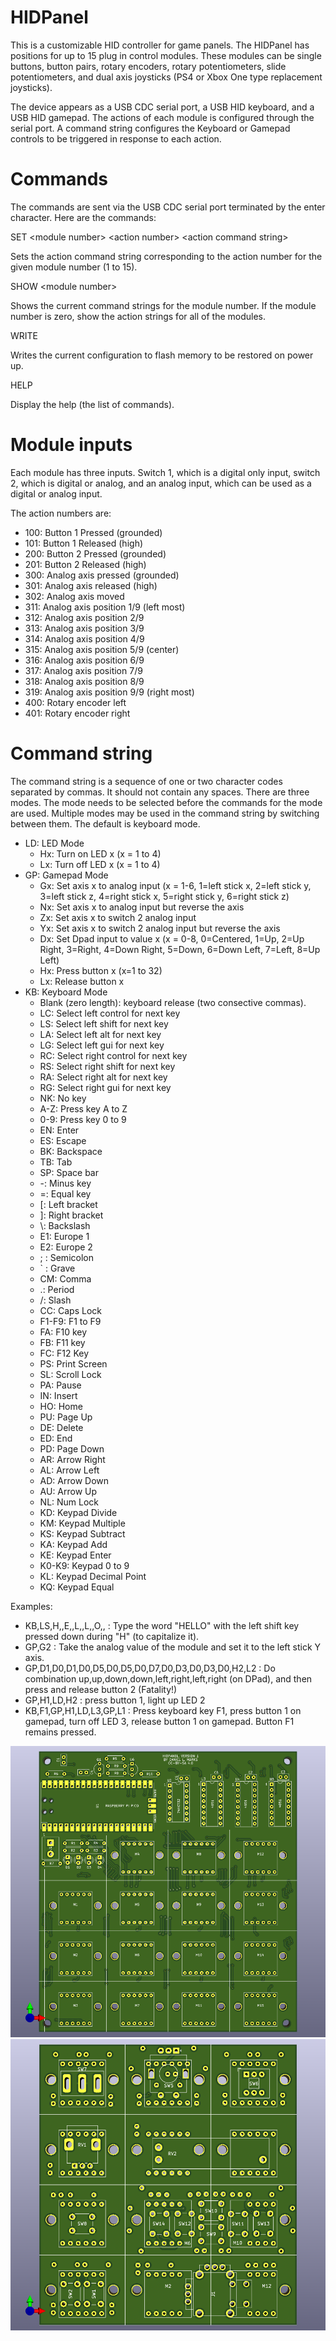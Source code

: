 # HIDPanel

This is a customizable HID controller for game panels.  The HIDPanel has positions for up to 15 plug in control modules.  These modules can be single buttons, button pairs, rotary encoders, rotary potentiometers, slide potentiometers, and dual axis joysticks (PS4 or Xbox One type replacement joysticks).

The device appears as a USB CDC serial port, a USB HID keyboard, and a USB HID gamepad.  The actions of each module is configured through the serial port.  A command string configures the Keyboard or Gamepad controls to be triggered in response to each action.

# Commands

The commands are sent via the USB CDC serial port terminated by the enter character.  Here are the commands:

SET &lt;module number&gt; &lt;action number&gt; &lt;action command string&gt;

Sets the action command string corresponding to the action number for the given module number (1 to 15).

SHOW &lt;module number&gt;

Shows the current command strings for the module number.  If the module number is zero, show the action strings for all of the modules.

WRITE

Writes the current configuration to flash memory to be restored on power up.

HELP

Display the help (the list of commands).

# Module inputs

Each module has three inputs.  Switch 1, which is a digital only input, switch 2, which is digital or analog, and an analog input, which can be used as a digital or analog input.

The action numbers are:

- 100: Button 1 Pressed (grounded)
- 101: Button 1 Released (high)
- 200: Button 2 Pressed (grounded)
- 201: Button 2 Released (high)
- 300: Analog axis pressed (grounded)
- 301: Analog axis released (high)
- 302: Analog axis moved
- 311: Analog axis position 1/9 (left most)
- 312: Analog axis position 2/9
- 313: Analog axis position 3/9
- 314: Analog axis position 4/9
- 315: Analog axis position 5/9 (center) 
- 316: Analog axis position 6/9
- 317: Analog axis position 7/9
- 318: Analog axis position 8/9
- 319: Analog axis position 9/9 (right most)
- 400: Rotary encoder left
- 401: Rotary encoder right

# Command string

The command string is a sequence of one or two character codes separated by commas.  It should not contain any spaces.  There are three modes.  The mode needs to be selected before the commands for the mode are used.  Multiple modes may be used in the command string by switching between them.  The default is keyboard mode.

- LD: LED Mode
  - Hx: Turn on LED x (x = 1 to 4)
  - Lx: Turn off LED x (x = 1 to 4)
- GP: Gamepad Mode
  - Gx: Set axis x to analog input (x = 1-6, 1=left stick x, 2=left stick y, 3=left stick z, 4=right stick x, 5=right stick y, 6=right stick z)
  - Nx: Set axis x to analog input but reverse the axis
  - Zx: Set axis x to switch 2 analog input
  - Yx: Set axis x to switch 2 analog input but reverse the axis
  - Dx: Set Dpad input to value x (x = 0-8, 0=Centered, 1=Up, 2=Up Right, 3=Right, 4=Down Right, 5=Down, 6=Down Left, 7=Left, 8=Up Left)
  - Hx: Press button x (x=1 to 32)
  - Lx: Release button x
- KB: Keyboard Mode
  - Blank (zero length): keyboard release (two consective commas).
  - LC: Select left control for next key
  - LS: Select left shift for next key
  - LA: Select left alt for next key
  - LG: Select left gui for next key
  - RC: Select right control for next key
  - RS: Select right shift for next key
  - RA: Select right alt for next key
  - RG: Select right gui for next key
  - NK: No key 
  - A-Z: Press key A to Z
  - 0-9: Press key 0 to 9
  - EN: Enter
  - ES: Escape
  - BK: Backspace
  - TB: Tab
  - SP: Space bar
  - -: Minus key
  - =: Equal key
  - [: Left bracket
  - ]: Right bracket
  - \\: Backslash
  - E1: Europe 1
  - E2: Europe 2
  - ; : Semicolon
  - ` : Grave
  - CM: Comma
  - .: Period
  - /: Slash
  - CC: Caps Lock
  - F1-F9: F1 to F9
  - FA: F10 key
  - FB: F11 key
  - FC: F12 Key
  - PS: Print Screen
  - SL: Scroll Lock
  - PA: Pause
  - IN: Insert 
  - HO: Home
  - PU: Page Up
  - DE: Delete
  - ED: End
  - PD: Page Down
  - AR: Arrow Right
  - AL: Arrow Left
  - AD: Arrow Down
  - AU: Arrow Up
  - NL: Num Lock
  - KD: Keypad Divide
  - KM: Keypad Multiple
  - KS: Keypad Subtract
  - KA: Keypad Add
  - KE: Keypad Enter
  - K0-K9: Keypad 0 to 9
  - KL: Keypad Decimal Point
  - KQ: Keypad Equal

Examples:

- KB,LS,H,,E,,L,,L,,O,, : Type the word "HELLO" with the left shift key pressed down during "H" (to capitalize it).
- GP,G2 : Take the analog value of the module and set it to the left stick Y axis.
- GP,D1,D0,D1,D0,D5,D0,D5,D0,D7,D0,D3,D0,D3,D0,H2,L2 : Do combination up,up,down,down,left,right,left,right (on DPad), and then press and release button 2 (Fatality!)
- GP,H1,LD,H2 : press button 1, light up LED 2
- KB,F1,GP,H1,LD,L3,GP,L1 : Press keyboard key F1, press button 1 on gamepad, turn off LED 3, release button 1 on gamepad.  Button F1 remains pressed.

![HIDPanel](HIDPanel/HIDPanel.png)
![HIDControls](HIDControls/HIDControls.png)
